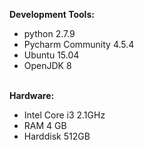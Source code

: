 <strong>Development Tools:</strong>
<ul>
    <li>python 2.7.9
    <li>Pycharm Community 4.5.4
    <li>Ubuntu 15.04
    <li>OpenJDK 8
</ul>
<br/>
<strong>Hardware:</strong>
<ul>
    <li>Intel Core i3 2.1GHz
    <li>RAM 4 GB
    <li>Harddisk 512GB
</ul>